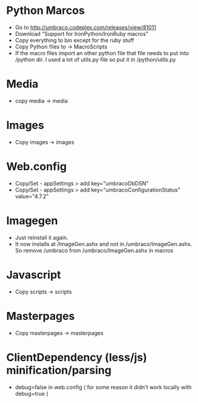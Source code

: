 # Python Marcos

- Go to http://umbraco.codeplex.com/releases/view/81011
- Download "Support for IronPython/IronRuby macros"
- Copy everything to bin except for the ruby stuff
- Copy Python files to -> MacroScripts
- If the macro files import an other python file that file needs to put into /python dir. I used a lot of utils.py file so put it in /python/utils.py


# Media

- copy media -> media


# Images

- Copy images -> images


# Web.config

- Copy/Set  - appSettings > add key="umbracoDbDSN"
- Copy/Set -  appSettings > add key="umbracoConfigurationStatus" value="4.7.2"


# Imagegen

- Just reinstall it again.
- It now installs at /ImageGen.ashx and not in /umbraco/ImageGen.ashx. So remove /umbraco from /umbraco/ImageGen.ashx in macros


# Javascript

- Copy scripts -> scripts


# Masterpages

- Copy masterpages -> masterpages


# ClientDependency (less/js) minification/parsing

- debug=false in web.config ( for some reason it didn't work locally with debug=true )

